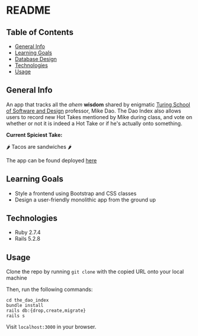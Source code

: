 # README

## Table of Contents
* [General Info](#general-info)
* [Learning Goals](#learning-goals)
* [Database Design](#database-design)
* [Technologies](#technologies)
* [Usage](#usage)

## General Info
An app that tracks all the *ahem* **wisdom** shared by enigmatic [Turing School of Software and Design](https://turing.edu/) professor, Mike Dao. The Dao Index also allows users to record new Hot Takes mentioned by Mike during class, and vote on whether or not it is indeed a Hot Take or if he's actually onto something. 

**Current Spiciest Take:**

🌶 Tacos are sandwiches 🌶

The app can be found deployed [here](https://the-dao-index.herokuapp.com/)

## Learning Goals
- Style a frontend using Bootstrap and CSS classes
- Design a user-friendly monolithic app from the ground up


## Technologies
- Ruby 2.7.4
- Rails 5.2.8

## Usage

Clone the repo by running `git clone` with the copied URL onto your local machine

Then, run the following commands:
```
cd the_dao_index
bundle install
rails db:{drop,create,migrate}
rails s
```

Visit `localhost:3000` in your browser. 
